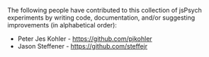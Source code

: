 The following people have contributed to this collection of jsPsych experiments by writing code, documentation, and/or suggesting improvements (in alphabetical order):

* Peter Jes Kohler - https://github.com/pjkohler 
* Jason Steffener - https://github.com/steffejr
